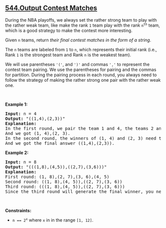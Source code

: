 ## [544.Output Contest Matches](https://leetcode.com/problems/output-contest-matches/)
<p>During the NBA playoffs, we always set the rather strong team to play with the rather weak team, like make the rank <code>1</code> team play with the rank <code>n<sup>th</sup></code> team, which is a good strategy to make the contest more interesting.</p>

<p>Given <code>n</code> teams, return <em>their final contest matches in the form of a string</em>.</p>

<p>The <code>n</code> teams are labeled from <code>1</code> to <code>n</code>, which represents their initial rank (i.e., Rank <code>1</code> is the strongest team and Rank <code>n</code> is the weakest team).</p>

<p>We will use parentheses <code>&#39;(&#39;</code>, and <code>&#39;)&#39;</code> and commas <code>&#39;,&#39;</code> to represent the contest team pairing. We use the parentheses for pairing and the commas for partition. During the pairing process in each round, you always need to follow the strategy of making the rather strong one pair with the rather weak one.</p>

<p>&nbsp;</p>
<p><strong class="example">Example 1:</strong></p>

<pre>
<strong>Input:</strong> n = 4
<strong>Output:</strong> &quot;((1,4),(2,3))&quot;
<strong>Explanation:</strong>
In the first round, we pair the team 1 and 4, the teams 2 and 3 together, as we need to make the strong team and weak team together.
And we got (1, 4),(2, 3).
In the second round, the winners of (1, 4) and (2, 3) need to play again to generate the final winner, so you need to add the paratheses outside them.
And we got the final answer ((1,4),(2,3)).
</pre>

<p><strong class="example">Example 2:</strong></p>

<pre>
<strong>Input:</strong> n = 8
<strong>Output:</strong> &quot;(((1,8),(4,5)),((2,7),(3,6)))&quot;
<strong>Explanation:</strong>
First round: (1, 8),(2, 7),(3, 6),(4, 5)
Second round: ((1, 8),(4, 5)),((2, 7),(3, 6))
Third round: (((1, 8),(4, 5)),((2, 7),(3, 6)))
Since the third round will generate the final winner, you need to output the answer (((1,8),(4,5)),((2,7),(3,6))).
</pre>

<p>&nbsp;</p>
<p><strong>Constraints:</strong></p>

<ul>
	<li><code>n == 2<sup>x</sup></code> where <code>x</code> in in the range <code>[1, 12]</code>.</li>
</ul>

